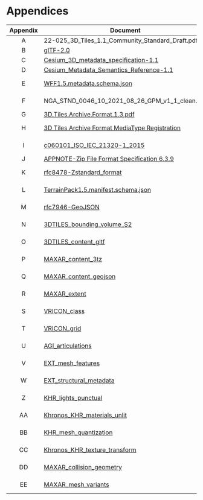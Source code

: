 # Appendices

| Appendix  | Document | Version |
| :--------:| -------- | ------- |
| A | 22-025_3D_Tiles_1.1_Community_Standard_Draft.pdf | 1.1 |
| B | [glTF-2.0](https://registry.khronos.org/glTF/specs/2.0/glTF-2.0.html) | 2.0.1 |
| C | [Cesium_3D_metadata_specification-1.1](https://github.com/CesiumGS/3d-tiles/blob/main/specification/Metadata/README.adoc) | 1.1 |
| D | [Cesium_Metadata_Semantics_Reference-1.1](https://github.com/CesiumGS/3d-tiles/blob/main/specification/Metadata/Semantics/README.adoc) | 1.1 |
| E | [WFF1.5.metadata.schema.json](WFF1.5.metadata.schema.json) | September 14, 2022 |
| F | NGA_STND_0046_10_2021_08_26_GPM_v1_1_clean.pdf | August 26, 2021 |
| G | [3D.Tiles.Archive.Format.1.3.pdf](https://github.com/Maxar-Corp/3tz-specification/releases/download/v1.3/3D.Tiles.Archive.Format.v1.3.pdf) | 1.3 |
| H | [3D Tiles Archive Format MediaType Registration](https://www.iana.org/assignments/media-types/application/vnd.maxar.archive.3tz+zip) | February 1, 2022 |
| I | [c060101_ISO_IEC_21320-1_2015](https://www.iso.org/standard/60101.html) | October, 2015 |
| J | [APPNOTE-Zip File Format Specification 6.3.9](https://pkware.cachefly.net/webdocs/APPNOTE/APPNOTE-6.3.9.TXT) | 6.3.9 |
| K | [rfc8478-Zstandard_format](https://tools.ietf.org/html/rfc8478) | October, 2018 |
| L | [TerrainPack1.5.manifest.schema.json](TerrainPack1.5.manifest.schema.json) | September 14, 2022 |
| M | [rfc7946-GeoJSON](https://datatracker.ietf.org/doc/html/rfc7946) | August, 2016 |
| N | [3DTILES_bounding_volume_S2](https://github.com/CesiumGS/3d-tiles/tree/main/extensions/3DTILES_bounding_volume_S2) | March 16, 2022 |
| O | [3DTILES_content_gltf](https://github.com/CesiumGS/3d-tiles/tree/main/extensions/3DTILES_content_gltf) | June 22, 2022 |
| P | [MAXAR_content_3tz](https://github.com/Maxar-Corp/3d-tiles/tree/wff1.5/extensions/MAXAR_content_3tz) | November 16, 2021 |
| Q | [MAXAR_content_geojson](https://github.com/Maxar-Corp/3d-tiles/tree/wff1.5/extensions/MAXAR_content_geojson) | October 9, 2020 |
| R | [MAXAR_extent](https://github.com/Maxar-Corp/3d-tiles/tree/wff1.5/extensions/MAXAR_extent) | October 12, 2020 |
| S | [VRICON_class](https://github.com/Maxar-Corp/3d-tiles/tree/wff1.5/extensions/VRICON_class) | September 8, 2022 |
| T | [VRICON_grid](https://github.com/Maxar-Corp/3d-tiles/tree/wff1.5/extensions/VRICON_grid) | August 14, 2022 |
| U | [AGI_articulations](https://github.com/KhronosGroup/glTF/tree/main/extensions/2.0/Vendor/AGI_articulations) | February 5, 2019 |
| V | [EXT_mesh_features](https://github.com/CesiumGS/glTF/tree/3d-tiles-next/extensions/2.0/Vendor/EXT_mesh_features) | March 13, 2022 |
| W | [EXT_structural_metadata](https://github.com/CesiumGS/glTF/tree/3d-tiles-next/extensions/2.0/Vendor/EXT_structural_metadata) | April 5, 2022 |
| Z | [KHR_lights_punctual](https://github.com/KhronosGroup/glTF/tree/main/extensions/2.0/Khronos/KHR_lights_punctual) | October 25, 2021 |
| AA | [Khronos_KHR_materials_unlit](https://github.com/KhronosGroup/glTF/tree/main/extensions/2.0/Khronos/KHR_materials_unlit) | February, 2020 |
| BB | [KHR_mesh_quantization](https://github.com/KhronosGroup/glTF/tree/main/extensions/2.0/Khronos/KHR_mesh_quantization) | October 25, 2021 |
| CC | [Khronos_KHR_texture_transform](https://github.com/KhronosGroup/glTF/tree/main/extensions/2.0/Khronos/KHR_texture_transform) | February, 2021 |
| DD | [MAXAR_collision_geometry](https://github.com/Maxar-Corp/glTF/tree/wff1.5/extensions/2.0/Vendor/MAXAR_collision_geometry) | November 8, 2021 |
| EE | [MAXAR_mesh_variants](https://github.com/Maxar-Corp/glTF/tree/wff1.5/extensions/2.0/Vendor/MAXAR_mesh_variants) | November 18, 2021 |
